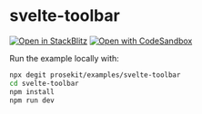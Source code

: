 # svelte-toolbar

[![Open in StackBlitz](https://developer.stackblitz.com/img/open_in_stackblitz.svg)](https://stackblitz.com/github/prosekit/examples/tree/master/svelte-toolbar)
[![Open with CodeSandbox](https://assets.codesandbox.io/github/button-edit-lime.svg)](https://codesandbox.io/p/sandbox/github/prosekit/examples/tree/master/svelte-toolbar)

Run the example locally with:

```bash
npx degit prosekit/examples/svelte-toolbar
cd svelte-toolbar
npm install
npm run dev
```

